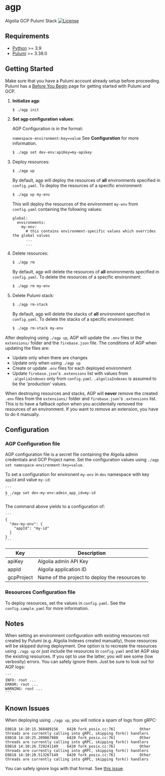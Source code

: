 # agp
Algolia GCP Pulumi Stack
[![License](https://img.shields.io/badge/License-Apache%202.0-blue.svg)](https://opensource.org/licenses/Apache-2.0)

## Requirements

- [Python](https://www.python.org/downloads) >= 3.9
- [Pulumi](https://www.pulumi.com/docs/get-started/install) >= 3.38.0

## Getting Started

Make sure that you have a Pulumi account already setup before proceeding. Pulumi has a
[Before You Begin](https://www.pulumi.com/docs/get-started/gcp/begin/) page for getting started with
Pulumi and GCP.

1. **Initialize agp**:

   ```bash
   $ ./agp init
   ```

2. **Set agp configuration values**:

   AGP Configuration is in the format:

   ``namespace-environment:key=value``
   See **Configuration** for more information.

   ```bash
   $ ./agp set dev-env:apiKey=my-apikey
   ```

3. Deploy resources:

   ```bash
   $ ./agp up 
   ```
   By default, agp will deploy the resources of **all** environments specified in ``config.yaml``.
   To deploy the resources of a specific environment:

   ```bash
   $ ./agp up my-env
   ```

   This will deploy the resources of the environment ``my-env`` from ``config.yaml`` containing the following values:

   ```
   global:
     environments:
       my-env:
         # this contains environment-specific values which overrides the global values
         ...
         ...
   ```

4. Delete resources:

   ```bash
   $ ./agp rm
   ```

   By default, agp will delete the resources of **all** environments specified in ``config.yaml``.
   To delete the resources of a specific environment:

   ```bash
   $ ./agp rm my-env
   ```

5. Delete Pulumi stack:

   ```bash
   $ ./agp rm-stack
   ```

   By default, agp will delete the stacks of **all** environment specified in ``config.yaml``.
   To delete the stacks of a specific environment:

   ```bash
   $ ./agp rm-stack my-env
   ```

After deploying using ``./agp up``, AGP will update the ``.env`` files in the ``extensions/`` folder and the ``firebase.json``
file. The conditions of AGP when updating the files are:

- Update only when there are changes
- Update only when using ``./agp up``
- Create or update ``.env`` files for each deployed environment
- Update ``firebase.json``'s ``.extensions`` list with values from ``.algoliaIndexes`` only from ``config.yaml``.
  ``.algoliaIndexes`` is assumed to be the 'production' values.

When destroying resources and stacks, AGP will **never** remove the created ``.env`` files from the ``extensions/`` folder
and ``firebase.json``'s ``.extensions`` list. This is to have a fallback option when you accidentally removed the resources 
of an environment. If you want to remove an extension, you have to do it manually.

## Configuration

### AGP Configuration file

AGP configuration file is a secret file containing the Algolia admin credentials and GCP Project name.
Set the configuration values using ``./agp set namespace-environment:key=value``.

To set a configuration for environent ``my-env`` in ``dev`` namespace with key ``appId`` and value ``my-id``:

    ```
    $ ./agp set dev-my-env:admin_app_id=my-id
    ```

The command above yields to a configuration of:

    ```
    {
      "dev-my-env": {
        "appId": "my-id"
      }
    }
    ```

| Key | Description |
|-----|-------------|
| apiKey | Algolia admin API Key |
| appId | Algolia application ID |
| gcpProject | Name of the project to deploy the resources to |

### Resources Configuration file

To deploy resources, set the values in ``config.yaml``. See the ``config.sample.yaml`` for more information.

## Notes

When setting an environment configuration with existing resources not created by Pulumi (e.g. Algolia Indexes created manually),
those resources will be skipped during deployment. One option is to recreate the resources using ``./agp up`` or just include
the resources in ``config.yaml`` and let AGP skip the existing resources. If you opt to use the latter, you will see some
(low verbosity) errors. You can safely ignore them. Just be sure to look out for AGP logs:

    ```
    INFO: root ...
    ERROR: root ...
    WARNING: root ...
    ```

## Known Issues

When deploying using ``./agp up``, you will notice a spam of logs from gRPC:

   ```
   E0818 14:10:15.368489156    6420 fork_posix.cc:76]           Other threads are currently calling into gRPC, skipping fork() handlers
   E0818 14:10:25.209867988    6420 fork_posix.cc:76]           Other threads are currently calling into gRPC, skipping fork() handlers
   E0818 14:10:26.729241149    6420 fork_posix.cc:76]           Other threads are currently calling into gRPC, skipping fork() handlers
   E0818 14:10:28.513267149    6420 fork_posix.cc:76]           Other threads are currently calling into gRPC, skipping fork() handlers
   ```

You can safely ignore logs with that format. See [this issue](https://github.com/pulumi/pulumi/issues/9110).
